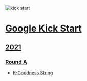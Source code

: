 ![kick start](kick%20start.jpg)

# [Google Kick Start](https://codingcompetitions.withgoogle.com/kickstart)

## [2021](2021)

### [Round A](2021/Round%20A)

- [K-Goodness String](2021/Round%20A/K-Goodness%20String)
